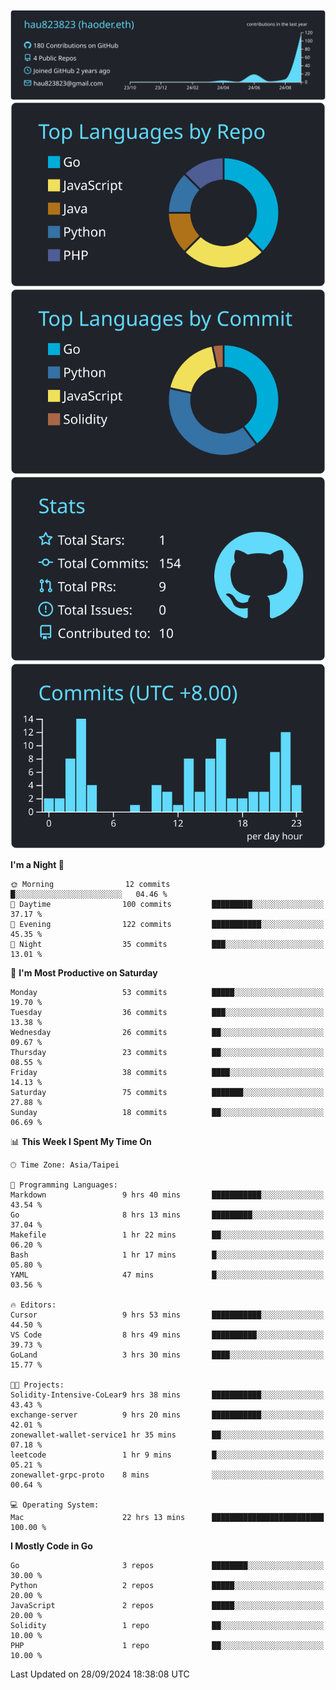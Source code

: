 [![](https://raw.githubusercontent.com/hau823823/hau823823/master/profile-summary-card-output/react/0-profile-details.svg)](https://github.com/vn7n24fzkq/github-profile-summary-cards)
[![](https://raw.githubusercontent.com/hau823823/hau823823/master/profile-summary-card-output/react/1-repos-per-language.svg)](https://github.com/vn7n24fzkq/github-profile-summary-cards) [![](https://raw.githubusercontent.com/hau823823/hau823823/master/profile-summary-card-output/react/2-most-commit-language.svg)](https://github.com/vn7n24fzkq/github-profile-summary-cards)
[![](https://raw.githubusercontent.com/hau823823/hau823823/master/profile-summary-card-output/react/3-stats.svg)](https://github.com/vn7n24fzkq/github-profile-summary-cards) [![](https://raw.githubusercontent.com/hau823823/hau823823/master/profile-summary-card-output/react/4-productive-time.svg)](https://github.com/vn7n24fzkq/github-profile-summary-cards)

<!--START_SECTION:waka-->
**I'm a Night 🦉** 

```text
🌞 Morning                12 commits          █░░░░░░░░░░░░░░░░░░░░░░░░   04.46 % 
🌆 Daytime                100 commits         █████████░░░░░░░░░░░░░░░░   37.17 % 
🌃 Evening                122 commits         ███████████░░░░░░░░░░░░░░   45.35 % 
🌙 Night                  35 commits          ███░░░░░░░░░░░░░░░░░░░░░░   13.01 % 
```
📅 **I'm Most Productive on Saturday** 

```text
Monday                   53 commits          █████░░░░░░░░░░░░░░░░░░░░   19.70 % 
Tuesday                  36 commits          ███░░░░░░░░░░░░░░░░░░░░░░   13.38 % 
Wednesday                26 commits          ██░░░░░░░░░░░░░░░░░░░░░░░   09.67 % 
Thursday                 23 commits          ██░░░░░░░░░░░░░░░░░░░░░░░   08.55 % 
Friday                   38 commits          ████░░░░░░░░░░░░░░░░░░░░░   14.13 % 
Saturday                 75 commits          ███████░░░░░░░░░░░░░░░░░░   27.88 % 
Sunday                   18 commits          ██░░░░░░░░░░░░░░░░░░░░░░░   06.69 % 
```


📊 **This Week I Spent My Time On** 

```text
🕑︎ Time Zone: Asia/Taipei

💬 Programming Languages: 
Markdown                 9 hrs 40 mins       ███████████░░░░░░░░░░░░░░   43.54 % 
Go                       8 hrs 13 mins       █████████░░░░░░░░░░░░░░░░   37.04 % 
Makefile                 1 hr 22 mins        ██░░░░░░░░░░░░░░░░░░░░░░░   06.20 % 
Bash                     1 hr 17 mins        █░░░░░░░░░░░░░░░░░░░░░░░░   05.80 % 
YAML                     47 mins             █░░░░░░░░░░░░░░░░░░░░░░░░   03.56 % 

🔥 Editors: 
Cursor                   9 hrs 53 mins       ███████████░░░░░░░░░░░░░░   44.50 % 
VS Code                  8 hrs 49 mins       ██████████░░░░░░░░░░░░░░░   39.73 % 
GoLand                   3 hrs 30 mins       ████░░░░░░░░░░░░░░░░░░░░░   15.77 % 

🐱‍💻 Projects: 
Solidity-Intensive-CoLear9 hrs 38 mins       ███████████░░░░░░░░░░░░░░   43.43 % 
exchange-server          9 hrs 20 mins       ███████████░░░░░░░░░░░░░░   42.01 % 
zonewallet-wallet-service1 hr 35 mins        ██░░░░░░░░░░░░░░░░░░░░░░░   07.18 % 
leetcode                 1 hr 9 mins         █░░░░░░░░░░░░░░░░░░░░░░░░   05.21 % 
zonewallet-grpc-proto    8 mins              ░░░░░░░░░░░░░░░░░░░░░░░░░   00.64 % 

💻 Operating System: 
Mac                      22 hrs 13 mins      █████████████████████████   100.00 % 
```

**I Mostly Code in Go** 

```text
Go                       3 repos             ████████░░░░░░░░░░░░░░░░░   30.00 % 
Python                   2 repos             █████░░░░░░░░░░░░░░░░░░░░   20.00 % 
JavaScript               2 repos             █████░░░░░░░░░░░░░░░░░░░░   20.00 % 
Solidity                 1 repo              ██░░░░░░░░░░░░░░░░░░░░░░░   10.00 % 
PHP                      1 repo              ██░░░░░░░░░░░░░░░░░░░░░░░   10.00 % 
```




 Last Updated on 28/09/2024 18:38:08 UTC
<!--END_SECTION:waka-->
